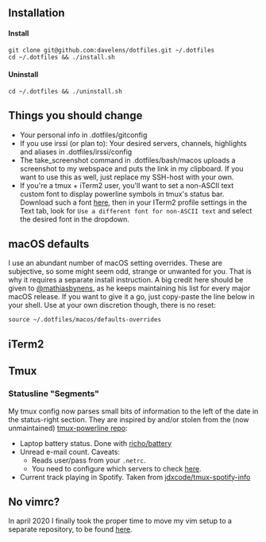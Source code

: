 ## Installation
#### Install

    git clone git@github.com:davelens/dotfiles.git ~/.dotfiles
    cd ~/.dotfiles && ./install.sh

#### Uninstall

    cd ~/.dotfiles && ./uninstall.sh

## Things you should change
- Your personal info in .dotfiles/gitconfig
- If you use irssi (or plan to): Your desired servers, channels, highlights and aliases in .dotfiles/irssi/config
- The take_screenshot command in .dotfiles/bash/macos uploads a screenshot to my webspace and puts the link in my clipboard. If you want to use this as well, just replace my SSH-host with your own.
- If you're a tmux + iTerm2 user, you'll want to set a non-ASCII text custom font to display powerline symbols in tmux's status bar. Download such a font [here](https://github.com/ryanoasis/nerd-fonts/raw/master/patched-fonts/DroidSansMono/complete/Droid%20Sans%20Mono%20Nerd%20Font%20Complete.otf), then in your ITerm2 profile settings in the Text tab, look for ```Use a different font for non-ASCII text``` and select the desired font in the dropdown.

## macOS defaults
I use an abundant number of macOS setting overrides. These are subjective, so some might seem odd, strange or unwanted for you. That is why it requires a separate install instruction. A big credit here should be given to [@mathiasbynens](http://github.com/mathiasbynens), as he keeps maintaining his list for every major macOS release. If you want to give it a go, just copy-paste the line below in your shell. Use at your own discretion though, there is no reset:

	source ~/.dotfiles/macos/defaults-overrides

## iTerm2




## Tmux
### Statusline "Segments"
My tmux config now parses small bits of information to the left of the date in the status-right section. They are inspired by and/or stolen from the (now unmaintained) [tmux-powerline repo](https://github.com/erikw/tmux-powerline):

* Laptop battery status. Done with [richo/battery](https://github.com/richo/battery)
* Unread e-mail count. Caveats:
  * Reads user/pass from your ```.netrc```.
  * You need to configure which servers to check [here](https://github.com/davelens/dotfiles/blob/master/bin/tmux/mailcount.sh#L6).
* Current track playing in Spotify. Taken from [jdxcode/tmux-spotify-info](https://github.com/jdxcode/tmux-spotify-info)

## No vimrc?
In april 2020 I finally took the proper time to move my vim setup to a separate
repository, to be found [here](https://github.com/davelens/dotvim).
